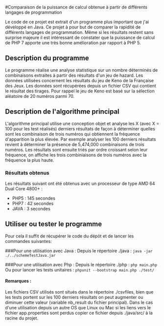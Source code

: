 #Comparaison de la puissance de calcul obtenue à partir de différents langages de programmation

Le code de ce projet est extrait d'un programme plus important que j'ai développé en Java. 
Ce projet à pour but de comparer la rapidité de différents langages de programmation. 
Même si les résultats restent sans surprise majeure il est intéressant de constater que la puissance de calcul de PHP 7 apporte une très bonne amélioration par rapport à PHP 5.

## Description du programme
Le programme réalise une analyse statistique sur un nombre déterminés de combinaisons extraites à partir des résultats d'un jeu de hazard.
Les données utilisées concernent les résultats du jeu de Keno de la Française des Jeux.
Les données sont récupérées depuis un fichier CSV qui contient le résultat des tirages. Pour rappel le jeu de Keno est basé sur la sélection aléatoire de 20 numéros parmi 70.

## Description de l'algorithme principal
L'algorithme principal utilise une conception objet et analyse les X (avec X = 100 pour les test réalisés) derniers résultats de façon à déterminer quelles sont les combinaison de trois numéros qui obtiennent la fréquence d'apparition la plus élevée.
Par exemple analyser les 100 derniers résultats revient à déterminer la présence de 5,474,000 combinaisons de trois numéros.
Les résultats sont ensuite triés par ordre croissant selon leur fréquence, on affiche les trois combiniaisons de trois numéros avec la fréquence la plus haute.
### Résultats obtenus
Les résultats suivant ont été obtenus avec un processeur de type AMD 64 Dual Core 4800+ :
* PHP5 : 145 secondes
* PHP7 : 42 secondes
* JAVA : 3 secondes

## Utiliser ou tester le programme
Pour cela il suffit de récupérer le code du dépôt et de lancer les commandes suivantes:

###Pour une utilisation avec Java :
Depuis le répertoire ./java : `java -jar ./../schemeTestJava.jar`

###Pour une utilisation avec Php :
Depuis le répertoire ./php : `php main.php`
Ou pour lancer les tests unitaires : `phpunit --bootstrap main.php ./test/`

#### Remarques :
Les fichiers CSV utilisés sont situés dans le répertoire ./csvfiles, bien que les tests portent sur les 100 derniers résultats on peut augmenter ou diminuer cette valeur (variable nb_result du fichier principal).
Dans le cas d'une utilisation depuis un autre OS que Linux ou Mac si les liens vers le fichier app.properties sont perdus copier ce fichier depuis ./java/src/ à la racine du projet.

